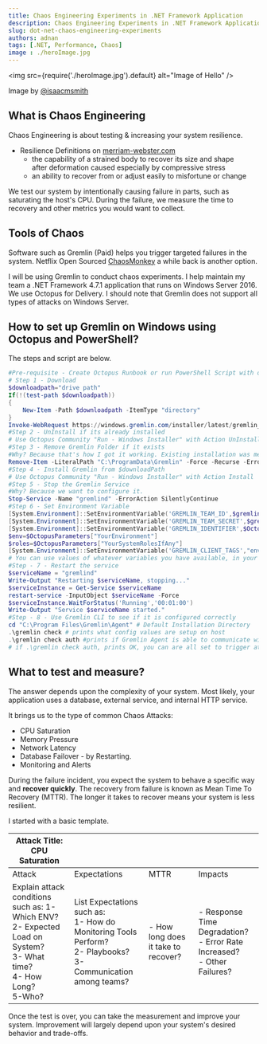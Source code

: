 ```yaml
---
title: Chaos Engineering Experiments in .NET Framework Application 
description: Chaos Engineering Experiments in .NET Framework Application By Using Gremlin 
slug: dot-net-chaos-engineering-experiments 
authors: adnan 
tags: [.NET, Performance, Chaos]
image : ./heroImage.jpg
---
```

<head>

  <meta name="keywords" content="Chaos, Engineering, Experiments, Gremlin"/>
</head>

<img src={require('./heroImage.jpg').default} alt="Image of Hello"
/>

Image by [@isaacmsmith](https://unsplash.com/@isaacmsmith)
## What is Chaos Engineering
Chaos Engineering is about testing & increasing your system resilience.

- Resilience Definitions on [merriam-webster.com](http://merriam-webster.com/)
  - the capability of a strained body to recover its size and shape after deformation caused especially by compressive stress
  - an ability to recover from or adjust easily to misfortune or change

We test our system by intentionally causing failure in parts, such as saturating the host's CPU. During the failure, we measure the time to recovery and other metrics you would want to collect.
<!--truncate-->
## Tools of Chaos

Software such as Gremlin (Paid) helps you trigger targeted failures in the system. Netflix Open Sourced [ChaosMonkey](https://github.com/netflix/chaosmonkey) a while back is another option.

I will be using Gremlin to conduct chaos experiments. I help maintain my team a .NET Framework 4.7.1 application that runs on Windows Server 2016. We use Octopus for Delivery. I should note that Gremlin does not support all types of attacks on Windows Server.

## How to set up Gremlin on Windows using Octopus and PowerShell?

The steps and script are below.

``` powershell title="PowerShell Script and Octopus"
#Pre-requisite - Create Octopus Runbook or run PowerShell Script with other tool(s)  
# Step 1 - Download 
$downloadpath="drive path"
If(!(test-path $downloadpath))
{
	New-Item -Path $downloadpath -ItemType "directory"
}
Invoke-WebRequest https://windows.gremlin.com/installer/latest/gremlin_installer.msi -OutFile "$downloadpath\gremlin_installer.msi"
#Step 2 - UnInstall if its already installed
# Use Octopus Community "Run - Windows Installer" with Action UnInstall, I ignored status code 1605 
#Step 3 - Remove Gremlin Folder if it exists 
#Why? Because that's how I got it working. Existing installation was messin up with config values.
Remove-Item -LiteralPath "C:\ProgramData\Gremlin" -Force -Recurse -ErrorAction SilentlyContinue
#Step 4 - Install Gremlin from $downloadPath
# Use Octopus Community "Run - Windows Installer" with Action Install
#Step 5 - Stop the Gremlin Service
#Why? Because we want to configure it.
Stop-Service -Name "gremlind" -ErrorAction SilentlyContinue
#Step 6 - Set Environment Variable 
[System.Environment]::SetEnvironmentVariable('GREMLIN_TEAM_ID',$gremlinteamid,[System.EnvironmentVariableTarget]::Machine)
[System.Environment]::SetEnvironmentVariable('GREMLIN_TEAM_SECRET',$gremlinteamsecret,[System.EnvironmentVariableTarget]::Machine)
[System.Environment]::SetEnvironmentVariable('GREMLIN_IDENTIFIER',$OctopusParameters["YourIdentifier"],[System.EnvironmentVariableTarget]::Machine)
$env=$OctopusParameters["YourEnvironment"]
$roles=$OctopusParameters["YourSystemRolesIfAny"]
[System.Environment]::SetEnvironmentVariable('GREMLIN_CLIENT_TAGS',"env=sam-$env,role=$roles",[System.EnvironmentVariableTarget]::Machine)
# You can use values of whatever variables you have available, in your context.
#Step - 7 - Restart the service 
$serviceName = "gremlind"
Write-Output "Restarting $serviceName, stopping..."
$serviceInstance = Get-Service $serviceName
restart-service -InputObject $serviceName -Force
$serviceInstance.WaitForStatus('Running','00:01:00')
Write-Output "Service $serviceName started."
#Step - 8 - Use Gremlin CLI to see if it is configured correctly
cd "C:\Program Files\Gremlin\Agent" # Default Installation Directory
.\gremlin check # prints what config values are setup on host
.\gremlin check auth #prints if Gremlin Agent is able to communicate with portal.
# if .\gremlin check auth, prints OK, you can are all set to trigger attacks from Portal.
```

## What to test and measure?

The answer depends upon the complexity of your system. Most likely, your application uses a database, external service, and internal HTTP service.

It brings us to the type of common Chaos Attacks:

- CPU Saturation
- Memory Pressure
- Network Latency
- Database Failover - by Restarting.
- Monitoring and Alerts

During the failure incident, you expect the system to behave a specific way and **recover quickly**. The recovery from failure is known as Mean Time To Recovery (MTTR). The longer it takes to recover means your system is less resilient.

I started with a basic template.

| Attack Title: CPU Saturation                                                                                                    |                                                                                                                       |  |                                                                        |
|---------------------------------------------------------------------------------------------------------------------------------|-----------------------------------------------------------------------------------------------------------------------| --- |------------------------------------------------------------------------|
| Attack                                                                                                                          | Expectations                                                                                                          | MTTR | Impacts                                                                |
| Explain attack conditions such as: 1- Which ENV? <br/> 2- Expected Load on System? <br/> 3- What time? <br/> 4- How Long?<br/>5-Who? | List Expectations such as: <br/> 1- How do Monitoring Tools Perform? <br/>2- Playbooks? <br/>3-Communication among teams? | - How long does it take to recover? | - Response Time Degradation? <br/>- Error Rate Increased? <br/>- Other Failures? | 

Once the test is over, you can take the measurement and improve your system. Improvement will largely depend upon your system's desired behavior and trade-offs.

